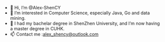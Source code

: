 - 👋 Hi, I’m @Alex-ShenCY
- 👀 I’m interested in Computer Science, especially Java, Go and data mining.
- 🌱 I had my bachelar degree in ShenZhen University, and I’m now having a master degree in CUHK.
- 📫 Contact me :alex_shency@outlook.com
